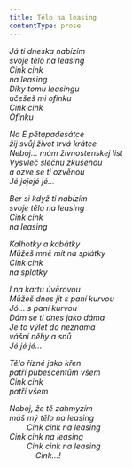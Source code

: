 ```yaml
---
title: Tělo na leasing
contentType: prose
---
```


<section>

_Já ti dneska nabízím  
svoje tělo na leasing  
Cink cink  
na leasing  
Díky tomu leasingu  
učešeš mi ofinku  
Cink cink  
Ofinku_

_Na E pětapadesátce  
žij svůj život trvá krátce  
Neboj… mám živnostenskej list  
Vysvleč slečnu zkušenou  
a ozve se ti ozvěnou  
Jé jejejé jé…_

_Ber si když ti nabízím  
svoje tělo na leasing  
Cink cink  
na leasing_

_Kalhotky a kabátky  
Můžeš mně mít na splátky  
Cink cink  
na splátky_

_I na kartu úvěrovou  
Můžeš dnes jít s paní kurvou  
Jó… s paní kurvou  
Dám se ti dnes jako dáma  
Je to výlet do neznáma  
vášní něhy a snů  
Jé jé jé…_

_Tělo řízné jako křen  
patří pubescentům všem  
Cink cink  
patří všem_

_Neboj, že tě zahmyzím  
máš mý tělo na leasing  
        Cink cink na leasing  
Cink cink na leasing  
        Cink cink na leasing  
            Cink…!_

</section>
